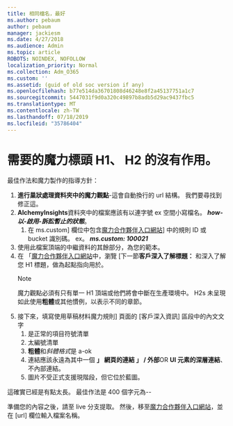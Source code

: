 ```yaml
---
title: 相同檔名，最好
ms.author: pebaum
author: pebaum
manager: jackiesm
ms.date: 4/27/2018
ms.audience: Admin
ms.topic: article
ROBOTS: NOINDEX, NOFOLLOW
localization_priority: Normal
ms.collection: Adm_O365
ms.custom: ''
ms.assetid: (guid of old soc version if any)
ms.openlocfilehash: b77e514da36701808d46248e8f2a45137751a1c7
ms.sourcegitcommit: 5447031f9d0a320c49897b8adb5d29ac9437fbc5
ms.translationtype: MT
ms.contentlocale: zh-TW
ms.lasthandoff: 07/18/2019
ms.locfileid: "35786404"
---
```

# <a name="required-alchemy-header-h1-h2s-dont-work"></a>需要的魔力標頭 H1、 H2 的沒有作用。
最佳作法和魔力製作的指導方針：

1. **進行巢狀處理資料夾中的魔力觀點**-這會自動換行的 url 結構。 我們要尋找到修正這。
1. **AlchemyInsights**資料夾中的檔案應該有以連字號 ex 空間小寫檔名。 ***how-以-啟用-訴訟暫止的狀態***。
    1. 在 ms.custom] 欄位中包含[魔力合作夥伴入口網站](https://alchemyportal.azurewebsites.net)] 中的規則 ID 或 bucket 識別碼。 ex。 ***ms.custom: 100021***
1. 使用此檔案頂端的中繼資料的其餘部分，為您的範本。
1. 在 「[魔力合作夥伴入口網站](https://alchemyportal.azurewebsites.net)中，瀏覽 [下一節**客戶深入了解標題：** 和深入了解您 H1 標題，做為起點指向用於。 
    > [!NOTE]
    > 魔力觀點必須有只有單一 H1 頂端或他們將會中斷在生產環境中。 H2s 未呈現如此使用**粗體**或其他慣例，以表示不同的章節。
1. 接下來，填寫使用草稿材料魔力規則] 頁面的 [客戶深入資訊] 區段中的內文文字
    1. 是正常的項目符號清單
    1. 太編號清單
    1. **粗體**和*斜體格式*是 a-ok
    1. 連結應該永遠為其中一個 **」 網頁的連結 」 / 外部**OR **UI 元素的深層連結**、 不內部連結。
    1. 圖片不受正式支援現階段，但它位於藍圖。

這確實已經是有點太長。 最佳作法是 400 個字元為--

準備您的內容之後，請至 live 分支提取。 然後，移至[魔力合作夥伴入口網站](https://alchemyportal.azurewebsites.net)，並在 [url] 欄位輸入檔案名稱。 


